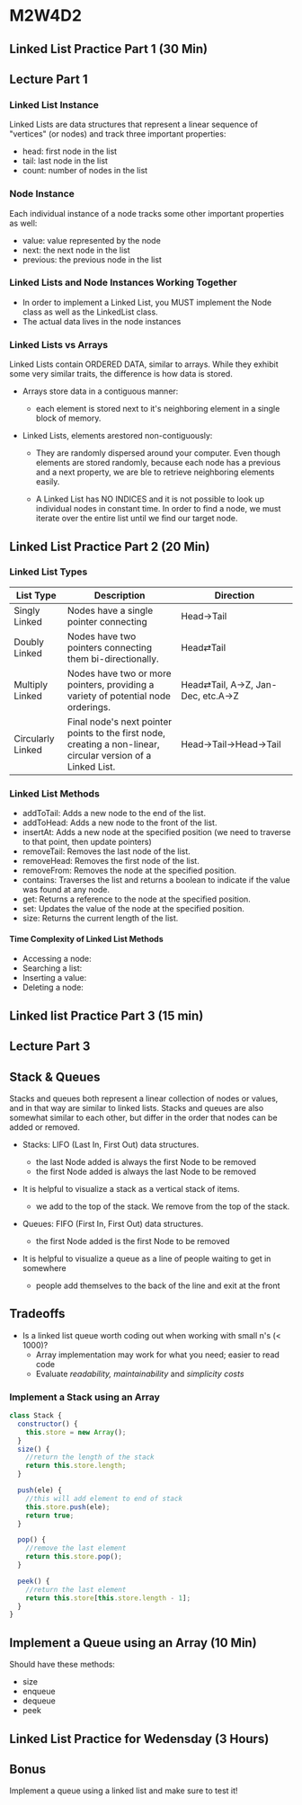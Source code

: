 # M2W4D2

## Linked List Practice Part 1 (30 Min)

## Lecture Part 1

### Linked List Instance

Linked Lists are data structures that represent a linear sequence of "vertices"
(or nodes) and track three important properties:

- head: first node in the list
- tail: last node in the list
- count: number of nodes in the list

### Node Instance

Each individual instance of a node tracks some other important properties as
well:

- value: value represented by the node
- next: the next node in the list
- previous: the previous node in the list

### Linked Lists and Node Instances Working Together

- In order to implement a Linked List, you MUST implement the Node class as well
as the LinkedList class.
- The actual data lives in the node instances

### Linked Lists vs Arrays

Linked Lists contain ORDERED DATA, similar to arrays. While they exhibit some
very similar traits, the difference is how data is stored.

- Arrays store data in a contiguous manner:

  - each element is stored next to it's neighboring element in a single block of
    memory.

- Linked Lists, elements arestored non-contiguously:

  - They are randomly dispersed around your computer. Even though elements are
      stored randomly, because each node has a previous and a next property, we
       are ble to retrieve neighboring elements easily.

  - A Linked List has NO INDICES and it is not possible to look up individual
  nodes in constant time. In order to find a node, we must iterate over the
  entire list until we find our target node.

## Linked List Practice Part 2 (20 Min)

### Linked List Types

| List Type         | Description                                                                                                   | Direction                        |
|-------------------|---------------------------------------------------------------------------------------------------------------|----------------------------------|
| Singly Linked     | Nodes have a single pointer connecting                                                                        | Head→Tail                        |
| Doubly Linked     | Nodes have two pointers connecting them bi-directionally.                                                     | Head⇄Tail                        |
| Multiply Linked   | Nodes have two or more pointers, providing a variety of potential node orderings.                             | Head⇄Tail, A→Z, Jan-Dec, etc.A→Z |
| Circularly Linked | Final node's next pointer points to the first node, creating a non-linear, circular version of a Linked List. | Head→Tail→Head→Tail              |

### Linked List Methods

- addToTail: Adds a new node to the end of the list.
- addToHead: Adds a new node to the front of the list.
- insertAt: Adds a new node at the specified position (we need to traverse to
that point, then update pointers)
- removeTail: Removes the last node of the list.
- removeHead: Removes the first node of the list.
- removeFrom: Removes the node at the specified position.
- contains: Traverses the list and returns a boolean to indicate if the value
was found at any node.
- get: Returns a reference to the node at the specified position.
- set: Updates the value of the node at the specified position.
- size: Returns the current length of the list.

#### Time Complexity of Linked List Methods

- Accessing a node:
- Searching a list:
- Inserting a value:
- Deleting a node:

## Linked list Practice Part 3 (15 min)

## Lecture Part 3

## Stack & Queues

Stacks and queues both represent a linear collection of nodes or values, and in
that way are similar to linked lists. Stacks and queues are also somewhat
similar to each other, but differ in the order that nodes can be added or
removed.

- Stacks: LIFO (Last In, First Out) data structures.
  - the last Node added is always the first Node to be removed
  - the first Node added is always the last Node to be removed
- It is helpful to visualize a stack as a vertical stack of items.
  - we add to the top of the stack. We remove from the top of the stack.

- Queues: FIFO (First In, First Out) data structures.
  - the first Node added is the first Node to be removed
- It is helpful to visualize a queue as a line of people waiting to get in somewhere
  - people add themselves to the back of the line and exit at the front

## Tradeoffs

- Is a linked list queue worth coding out when working with small n's (< 1000)?
  - Array implementation may work for what you need; easier to read code
  - Evaluate _readability, maintainability_ and _simplicity costs_

### Implement a Stack using an Array

```js
class Stack {
  constructor() {
    this.store = new Array();
  }
  size() {
    //return the length of the stack
    return this.store.length;
  }

  push(ele) {
    //this will add element to end of stack
    this.store.push(ele);
    return true;
  }

  pop() {
    //remove the last element
    return this.store.pop();
  }

  peek() {
    //return the last element
    return this.store[this.store.length - 1];
  }
}
```

## Implement a Queue using an Array (10 Min)

Should have these methods:

- size
- enqueue
- dequeue
- peek

## Linked List Practice for Wedensday (3 Hours)

## Bonus

Implement a queue using a linked list and make sure to test it!
